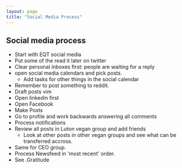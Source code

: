 ```yaml
---
layout: page 
title: "Social Media Process" 
---
```


## Social media process 
* Start with EQT social media 
* Put some of the read it later on twitter
* Clear personal inboxes first: people are waiting for a reply 
* open social media calendars and pick posts. 
  * Add tasks for other things in the social calendar 
* Remember to post something to reddit. 
* Draft posts vim
* Open linkedin first 
* Open Facebook
* Make Posts 
* Go to profile and work backwards answering all comments 
* Process notifications 
* Review all posts in Luton vegan group and add friends
  * Look at other posts in other vegan groups and see what can be transferred accross. 
* Same for CEO group. 
* Process Newsfeed in 'most recent' order. 
* See .Gratitude

